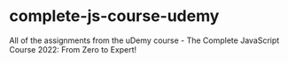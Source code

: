 # complete-js-course-udemy
 All of the assignments from the uDemy course  - The Complete JavaScript Course 2022: From Zero to Expert!
